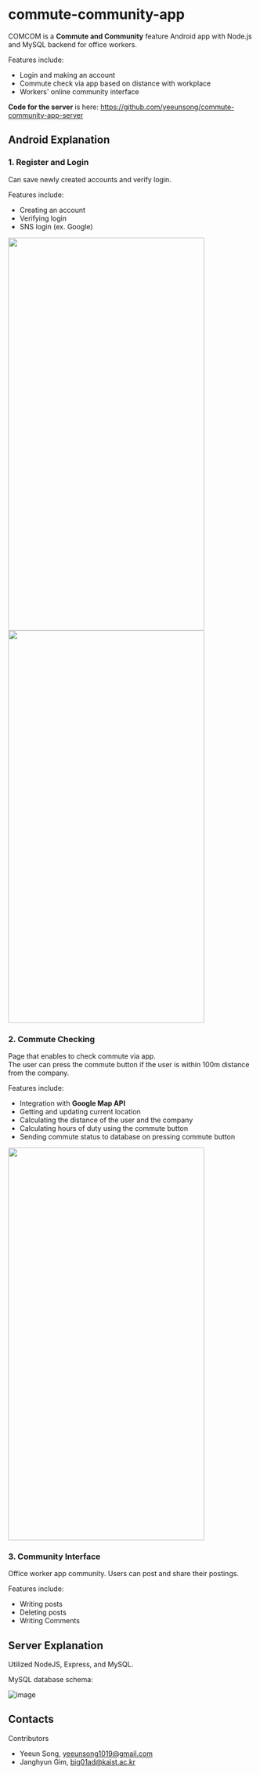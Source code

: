 # commute-community-app
COMCOM is a **Commute and Community** feature Android app with Node.js and MySQL backend for office workers.    

Features include: 
- Login and making an account   
- Commute check via app based on distance with workplace  
- Workers' online community interface 
   

**Code for the server** is here: https://github.com/yeeunsong/commute-community-app-server
   
## Android Explanation
### 1. Register and Login
Can save newly created accounts and verify login.   

Features include:   
* Creating an account  
* Verifying login
* SNS login (ex. Google)

   
<img src="https://user-images.githubusercontent.com/49232148/125485309-ce95a76a-6d98-4fe9-9298-c5333401c5ef.gif" width="400" height="800">
<img src="https://user-images.githubusercontent.com/49232148/125485295-9d43a8af-a713-4c84-a80e-0a2e3723dfe3.gif" width="400" height="800">

### 2. Commute Checking
Page that enables to check commute via app.    
The user can press the commute button if the user is within 100m distance from the company.    

Features include: 
* Integration with **Google Map API**   
* Getting and updating current location   
* Calculating the distance of the user and the company   
* Calculating hours of duty using the commute button 
* Sending commute status to database on pressing commute button

<img src="https://user-images.githubusercontent.com/49232148/125485316-fd64e1cf-70e4-4011-9e3d-748e375c8766.gif" width="400" height="800">
   

### 3. Community Interface  
Office worker app community. Users can post and share their postings.   

Features include:  
* Writing posts  
* Deleting posts
* Writing Comments 
   

     
      
## Server Explanation  
Utilized NodeJS, Express, and MySQL.   
   
MySQL database schema: 
   
![image](https://user-images.githubusercontent.com/49232148/125463808-7360b3ab-7bc8-498f-a896-eaaa8fc63beb.png) 




   
   

## Contacts
Contributors   
- Yeeun Song, yeeunsong1019@gmail.com
- Janghyun Gim, big01ad@kaist.ac.kr  
